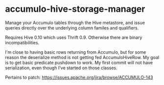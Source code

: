 accumulo-hive-storage-manager
=============================

Manage your Accumulo tables through the Hive metastore, and issue queries directly over the underlying column familes and qualifiers. 

Requires Hive 0.10 which uses Thrift 0.9. Otherwise there are binary incompatibilities. 

I'm close to having basic rows returning from Accumulo, but for some reason the deserialize method is not getting fed AccumuloHiveRow. My goal is to get basic predicate pushdown to work. My first commit will not have serialization, even though I've started on those classes.

Pertains to patch: https://issues.apache.org/jira/browse/ACCUMULO-143
